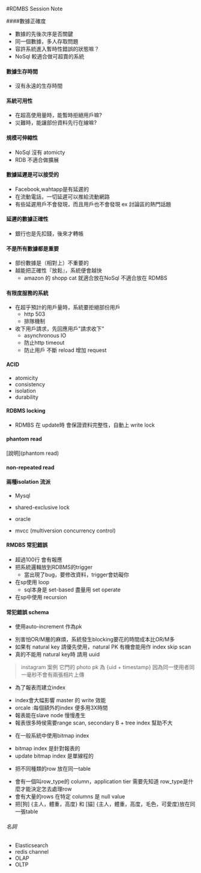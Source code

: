 #RDMBS Session Note

####數據正確度
* 數據的先後次序是否關鍵
* 同一個數據，多人存取問題
* 容許系統進入暫時性錯誤的狀態嘛？
* NoSql 較適合做可超賣的系統

#### 數據生存時間
* 沒有永遠的生存時間

#### 系統可用性
* 在超高使用量時，能暫時拒絕用戶嘛?
* 災難時，能讓部份資料先行在線嘛?

#### 規模可伸縮性
* NoSql 沒有 atomicty
* RDB 不適合做擴展

#### 數據延遲是可以接受的
* Facebook,wahtapp是有延遲的
* 在流動電話，一切延遲可以推給流動網路
* 有些延遲用戶不會發現，而且用戶也不會發現 ex 討論區的熱門話題

#### 延遲的數據正確性
* 銀行也是先扣錢，後來才轉帳

#### 不是所有數據都是重要
* 部份數據是（相對上）不重要的
* 越能把正確性『放鬆』，系統便會越快
    - amazon 的 shopp cat 就適合放在NoSql 不適合放在 RDMBS

#### 有限度服務的系統
* 在超乎預計的用戶量時，系統要拒絕部份用戶
    - http 503
    - 排隊機制
* 收下用戶請求，先回應用戶"請求收下"
    - asynchronous IO
    - 防止http timeout
    - 防止用戶 不斷 reload 增加 request

#### ACID
* atomicity
* consistency
* isolation
* durability

#### RDBMS locking
* RDMBS 在 update時 會保證資料完整性，自動上 write lock

#### phantom read
[說明](phantom read)

#### non-repeated read

#### 兩種isolation 流派
* Mysql
 - shared-exclusive lock
* oracle
 - mvcc (multiversion concurrency control)

#### RMDBS 常犯錯誤
* 超過100行 會有報應
* 把系統邏輯放到RDBMS的trigger
    - 當出現了bug，要修改資料，trigger會妨礙你
* 在sp使用 loop
    - sql本身是 set-based 盡量用 set operate
* 在sp中使用 recursion

#### 常犯錯誤 schema
* 使用auto-increment 作為pk
 - 別害怕OR/M層的麻煩，系統發生blocking要花的時間成本比OR/M多
 - 如果有 natural key 請優先使用，natural PK 有機會能用作 index skip scan
 - 真的不能用 natural key時 請用 uuid

 > instagram 案例 它門的 photo pk 為 {uid + timestamp} 因為同一使用者同一毫秒不會有兩張相片上傳 

* 為了報表而建立index
 - index會大幅影響 master 的 write 效能
 - orcale :每個額外的index 便多用3X時間
 - 報表能在slave node 慢慢產生
 - 報表很多時侯需要range scan, secondary B + tree index 幫助不大

* 在一般系統中使用bitmap index
 - bitmap index 是針對報表的
 - update bitmap index 是單線程的

* 把不同種類的row 放在同一table
 - 會有一個叫row_type的 column，application tier 需要先知道 row_type是什麼才能決定怎去處理row
 - 會有大量的rows 在特定 columns 是 null value
 - 把[狗] {主人，體重，高度} 和 [貓] {主人，體重，高度，毛色，可愛度}放在同一張table

###### 名詞
* Elasticsearch
* redis channel
* OLAP
* OLTP
